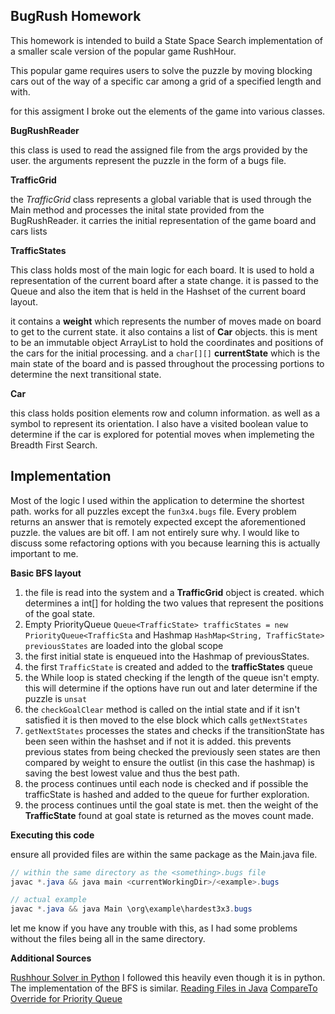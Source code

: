## BugRush Homework

This homework is intended to build a State Space Search 
implementation of a smaller scale version of the popular game RushHour.

This popular game requires users to solve the puzzle by moving blocking cars out of the way of a specific car among a grid
of a specified length and with.

for this assigment I broke out the elements of the game into various classes.

**BugRushReader** 

this class is used to read the assigned file from the args provided by the user.
the arguments represent the puzzle in the form of a bugs file.

**TrafficGrid**

the *TrafficGrid* class represents a global variable that is used through the Main method and processes the inital state provided 
from the BugRushReader. it carries the initial representation of the game board and cars lists

**TrafficStates**

This class holds most of the main logic for each board. It is used to hold a representation of the current board after a state change.
it is passed to the Queue and also the item that is held in the Hashset of the current board layout.

it contains a **weight** which represents the number of moves made on board to get to the current state.
it also contains a list of **Car** objects. this is ment to be an immutable object ArrayList to hold the coordinates and positions
of the cars for the initial processing. and a `char[][]` **currentState** which is the main state of the board and is passed throughout the processing
portions to determine the next transitional state.

**Car**

this class holds position elements row and column information. as well as a symbol to represent its orientation.
I also have a visited boolean value to determine if the car is explored for potential moves when implemeting the Breadth
First Search.


## Implementation

Most of the logic I used within the application to determine the shortest path. works for all puzzles except the `fun3x4.bugs` file.
Every problem returns an answer that is remotely expected except the aforementioned puzzle. the values are bit off. 
I am not entirely sure why. I would like to discuss some refactoring options with you because learning this is actually important to me.

**Basic BFS layout**

1. the file is read into the system and a **TrafficGrid** object is created. which determines a int[] for holding the two values that represent the positions of the goal state.
2. Empty PriorityQueue `Queue<TrafficState> trafficStates = new PriorityQueue<TrafficSta` and Hashmap `HashMap<String, TrafficState> previousStates` are loaded into the global scope
3. the first initial state is enqueued into the Hashmap of previousStates.
4. the first `TrafficState` is created and added to the **trafficStates** queue
5. the While loop is stated checking if the length of the queue isn't empty. this will determine if the options have run out and later determine if the puzzle is `unsat`
6. the `checkGoalClear` method is called on the intial state and if it isn't satisfied it is then moved to the else block which calls `getNextStates`
7. `getNextStates` processes the states and checks if the transitionState has been seen within the hashset and if not it is added. this prevents previous states from being checked
the previously seen states are then compared by weight to ensure the outlist (in this case the hashmap) is saving the best lowest value and thus the best path.
8. the process continues until each node is checked and if possible the trafficState is hashed and added to the queue for further exploration.
9. the process continues until the goal state is met. then the weight of the **TrafficState** found at goal state is returned as the moves count made.


**Executing this code** 

ensure all provided files are within the same package as the Main.java file.

```java
// within the same directory as the <something>.bugs file
javac *.java && java main <currentWorkingDir>/<example>.bugs 

// actual example
javac *.java && java Main \org\example\hardest3x3.bugs

```

let me know if you have any trouble with this, as I had some problems without the files being all in the same directory.


**Additional Sources**

[Rushhour Solver in Python](https://medium.com/swlh/programming-puzzle-rush-hour-traffic-jam-3ee513e6c4ab)
I followed this heavily even though it is in python. The implementation of the BFS is similar.
[Reading Files in Java](https://www.geeksforgeeks.org/different-ways-reading-text-file-java/)
[CompareTo Override for Priority Queue](https://www.geeksforgeeks.org/how-to-override-compareto-method-in-java/)





